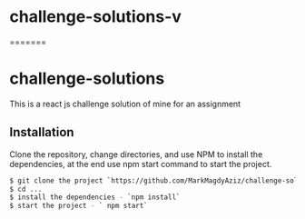 # challenge-solutions-v
=======
# challenge-solutions
This is a react js challenge solution of mine for an assignment 
## Installation

Clone the repository, change directories, and use NPM to install the dependencies, at the end use npm start command to start the project.

```bash or terminal
$ git clone the project `https://github.com/MarkMagdyAziz/challenge-solutions`
$ cd ...
$ install the dependencies - `npm install`
$ start the project - ` npm start`
